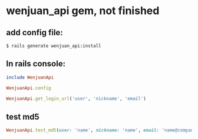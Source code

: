 # wenjuan_api gem, not finished

## add config file:

```shell
$ rails generate wenjuan_api:install
```

## In rails console:

```ruby
include WenjuanApi

WenjuanApi.config

WenjuanApi.get_login_url('user', 'nickname', 'email')

```

## test md5

```ruby
WenjuanApi.test_md5(user: 'name', nickname: 'name', email: 'name@company.com', ctime: Time.now.strftime('%Y-%m-%d %H:%M'))
```
